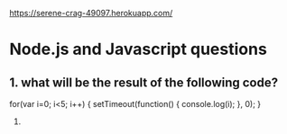 https://serene-crag-49097.herokuapp.com/

 # Node.js and Javascript questions

 ## 1. what will be the result of the following code?

 for(var i=0; i<5; i++) {
   setTimeout(function() {
     console.log(i);
    }, 0);
 }

























1.
